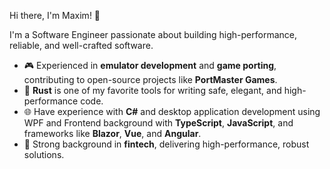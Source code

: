 Hi there, I'm Maxim! 👋

I'm a Software Engineer passionate about building high-performance, reliable, and well-crafted software.

- 🎮 Experienced in **emulator development** and **game porting**, contributing to open-source projects like **PortMaster Games**.  
- 🦀 **Rust** is one of my favorite tools for writing safe, elegant, and high-performance code.  
- 🌐 Have experience with **C#** and desktop application development using WPF and Frontend background with **TypeScript**, **JavaScript**, and frameworks like **Blazor**, **Vue**, and **Angular**.  
- 💸 Strong background in **fintech**, delivering high-performance, robust solutions.  

<!--
**mxmgorin/mxmgorin** is a ✨ _special_ ✨ repository because its `README.md` (this file) appears on your GitHub profile.

Here are some ideas to get you started:

- 🔭 I’m currently working on ...
- 🌱 I’m currently learning ...
- 👯 I’m looking to collaborate on ...
- 🤔 I’m looking for help with ...
- 💬 Ask me about ...
- 📫 How to reach me: ...
- 😄 Pronouns: ...
- ⚡ Fun fact: ...
-->
